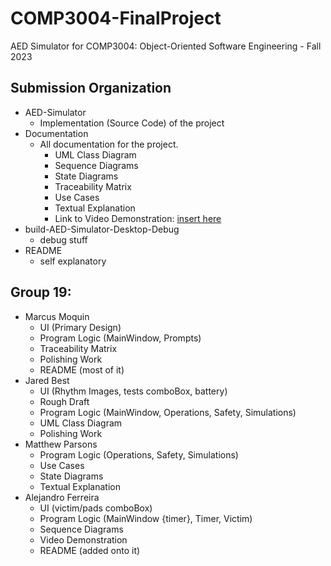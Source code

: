 # COMP3004-FinalProject
AED Simulator for COMP3004: Object-Oriented Software Engineering - Fall 2023

## Submission Organization
- AED-Simulator
    - Implementation (Source Code) of the project
- Documentation
    - All documentation for the project.
        - UML Class Diagram
        - Sequence Diagrams
        - State Diagrams
        - Traceability Matrix
        - Use Cases
        - Textual Explanation
        - Link to Video Demonstration: [insert here](https://drive.google.com/file/d/1oXeI0Elr7YbaumocQG6wLCxgqXQ3nx6z/view?usp=sharing)
- build-AED-Simulator-Desktop-Debug
    - debug stuff
- README
    - self explanatory

## Group 19:
- Marcus Moquin
    - UI (Primary Design)
    - Program Logic (MainWindow, Prompts)
    - Traceability Matrix
    - Polishing Work
    - README (most of it)
- Jared Best
    - UI (Rhythm Images, tests comboBox, battery)
    - Rough Draft 
    - Program Logic (MainWindow, Operations, Safety, Simulations)
    - UML Class Diagram
    - Polishing Work
- Matthew Parsons
    - Program Logic (Operations, Safety, Simulations)
    - Use Cases
    - State Diagrams
    - Textual Explanation
- Alejandro Ferreira
    - UI (victim/pads comboBox)
    - Program Logic (MainWindow {timer}, Timer, Victim)
    - Sequence Diagrams
    - Video Demonstration
    - README (added onto it)
